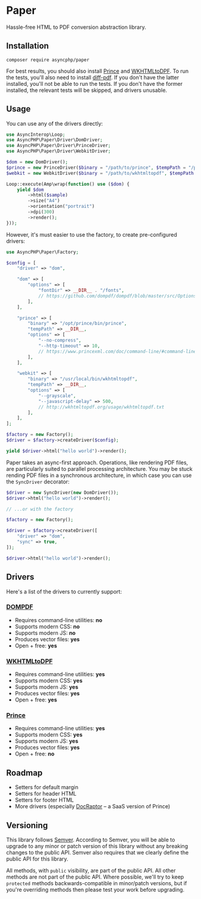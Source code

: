 # Paper

Hassle-free HTML to PDF conversion abstraction library.

## Installation

```
composer require asyncphp/paper
```

For best results, you should also install [Prince](https://www.princexml.com) and [WKHTMLtoDPF](http://wkhtmltopdf.org). To run the tests, you'll also need to install [diff-pdf](https://github.com/vslavik/diff-pdf). If you don't have the latter installed, you'll not be able to run the tests. If you don't have the former installed, the relevant tests will be skipped, and drivers unusable.

## Usage

You can use any of the drivers directly:

```php
use AsyncInterop\Loop;
use AsyncPHP\Paper\Driver\DomDriver;
use AsyncPHP\Paper\Driver\PrinceDriver;
use AsyncPHP\Paper\Driver\WebkitDriver;

$dom = new DomDriver();
$prince = new PrinceDriver($binary = "/path/to/prince", $tempPath = "/path/to/temp");
$webkit = new WebkitDriver($binary = "/path/to/wkhtmltopdf", $tempPath = "/path/to/temp");

Loop::execute(Amp\wrap(function() use ($dom) {
    yield $dom
        ->html($sample)
        ->size("A4")
        ->orientation("portrait")
        ->dpi(300)
        ->render();
}));
```

However, it's must easier to use the factory, to create pre-configured drivers:

```php
use AsyncPHP\Paper\Factory;

$config = [
    "driver" => "dom",

    "dom" => [
        "options" => [
            "fontDir" => __DIR__ . "/fonts",
            // https://github.com/dompdf/dompdf/blob/master/src/Options.php
        ],
    ],

    "prince" => [
        "binary" => "/opt/prince/bin/prince",
        "tempPath" => __DIR__,
        "options" => [
            "--no-compress",
            "--http-timeout" => 10,
            // https://www.princexml.com/doc/command-line/#command-line
        ],
    ],

    "webkit" => [
        "binary" => "/usr/local/bin/wkhtmltopdf",
        "tempPath" => __DIR__,
        "options" => [
            "--grayscale",
            "--javascript-delay" => 500,
            // http://wkhtmltopdf.org/usage/wkhtmltopdf.txt
        ],
    ],
];

$factory = new Factory();
$driver = $factory->createDriver($config);

yield $driver->html("hello world")->render();
```

Paper takes an async-first approach. Operations, like rendering PDF files, are particularly suited to parallel processing architecture. You may be stuck rending PDF files in a synchronous architecture, in which case you can use the `SyncDriver` decorator:

```php
$driver = new SyncDriver(new DomDriver());
$driver->html("hello world")->render();

// ...or with the factory

$factory = new Factory();

$driver = $factory->createDriver([
    "driver" => "dom",
    "sync" => true,
]);

$driver->html("hello world")->render();
```

## Drivers

Here's a list of the drivers to currently support:

### [DOMPDF](http://dompdf.github.io)

* Requires command-line utilities: **no**
* Supports modern CSS: **no**
* Supports modern JS: **no**
* Produces vector files: **yes**
* Open + free: **yes**

### [WKHTMLtoDPF](http://wkhtmltopdf.org)

* Requires command-line utilities: **yes**
* Supports modern CSS: **yes**
* Supports modern JS: **yes**
* Produces vector files: **yes**
* Open + free: **yes**

### [Prince](https://www.princexml.com)

* Requires command-line utilities: **yes**
* Supports modern CSS: **yes**
* Supports modern JS: **yes**
* Produces vector files: **yes**
* Open + free: **no**

## Roadmap

* Setters for default margin
* Setters for header HTML
* Setters for footer HTML
* More drivers (especially [DocRaptor](https://docraptor.com) – a SaaS version of Prince)

## Versioning

This library follows [Semver](http://semver.org). According to Semver, you will be able to upgrade to any minor or patch version of this library without any breaking changes to the public API. Semver also requires that we clearly define the public API for this library.

All methods, with `public` visibility, are part of the public API. All other methods are not part of the public API. Where possible, we'll try to keep `protected` methods backwards-compatible in minor/patch versions, but if you're overriding methods then please test your work before upgrading.
